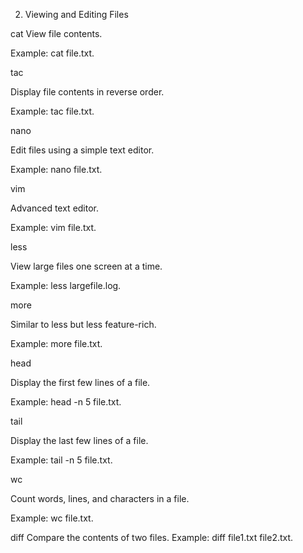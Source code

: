 2. Viewing and Editing Files
   
cat
View file contents.

Example: cat file.txt.


tac

Display file contents in reverse order.

Example: tac file.txt.


nano

Edit files using a simple text editor.

Example: nano file.txt.


vim

Advanced text editor.

Example: vim file.txt.


less

View large files one screen at a time.

Example: less largefile.log.


more

Similar to less but less feature-rich.

Example: more file.txt.


head

Display the first few lines of a file.

Example: head -n 5 file.txt.


tail

Display the last few lines of a file.

Example: tail -n 5 file.txt.


wc

Count words, lines, and characters in a file.

Example: wc file.txt.

diff
Compare the contents of two files.
Example: diff file1.txt file2.txt.

